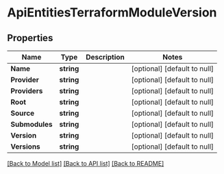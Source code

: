 # ApiEntitiesTerraformModuleVersion

## Properties
Name | Type | Description | Notes
------------ | ------------- | ------------- | -------------
**Name** | **string** |  | [optional] [default to null]
**Provider** | **string** |  | [optional] [default to null]
**Providers** | **string** |  | [optional] [default to null]
**Root** | **string** |  | [optional] [default to null]
**Source** | **string** |  | [optional] [default to null]
**Submodules** | **string** |  | [optional] [default to null]
**Version** | **string** |  | [optional] [default to null]
**Versions** | **string** |  | [optional] [default to null]

[[Back to Model list]](../README.md#documentation-for-models) [[Back to API list]](../README.md#documentation-for-api-endpoints) [[Back to README]](../README.md)


